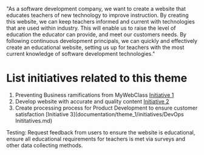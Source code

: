 "As a software development company, we want to create a website that educates teachers of new technology to improve instruction. By creating this website, we can keep teachers informed and current with technologies that are used within industry. This will enable us to raise the level of education the educator can provide, and meet our customers needs. By following continuous development principals, we can quickly and effectively create an educational website, setting us up for teachers with the most current knowledge of software development technologies."



# List initiatives related to this theme
1. Preventing Business ramifications from MyWebClass [Initiative 1](https://github.com/bsibanda3/mywebclass-agile-docs/blob/main/documentation/theme_1/initiatives/Legal%20Initiative.md)
2. Develop website with accurate and quality content [Initiative 2](documentation/theme_1/initiatives/WebsiteCreateInitatives.md)
3. Create processing process for Product Development to ensure customer satisfaction [Initiative 3](documentation/theme_1/initiatives/DevOps Inititatives.md)

Testing: Request feedback from users to ensure the website is educational, ensure all educational requirements for teachers is met via surveys and other data collecting methods.
